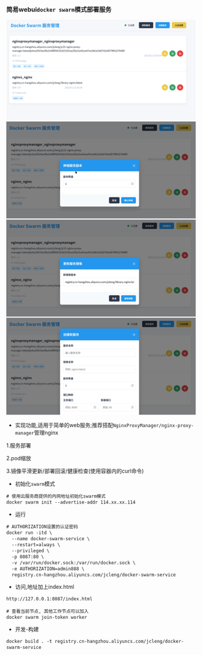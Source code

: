 ### 简易webui`docker swarm`模式部署服务

![./img/dingtalkgov_qt_clipbord_pic_3.png](./img/dingtalkgov_qt_clipbord_pic_3.png)
![./img/Screenshot_20250905_174803.png](./img/Screenshot_20250905_174803.png)
![./img/Screenshot_20250905_174840.png](./img/Screenshot_20250905_174840.png)
![./img/Screenshot_20250905_174853.png](./img/Screenshot_20250905_174853.png)

- 实现功能,适用于简单的web服务;推荐搭配`NginxProxyManager/nginx-proxy-manager`管理nginx

1.服务部署

2.pod缩放

3.镜像平滑更新/部署回滚/健康检查(使用容器内的curl命令)


- 初始化`swarm`模式

```shell
# 使用云服务商提供的内网地址初始化swarm模式
docker swarm init --advertise-addr 114.xx.xx.114
```

- 运行

```shell
# AUTHORIZATION设置的认证密码
docker run -itd \
  --name docker-swarm-service \
  --restart=always \
  --privileged \
  -p 8087:80 \
  -v /var/run/docker.sock:/var/run/docker.sock \
  -e AUTHORIZATION=admin888 \
  registry.cn-hangzhou.aliyuncs.com/jcleng/docker-swarm-service

```

- 访问,地址加上index.html

```
http://127.0.0.1:8087/index.html

# 查看当前节点, 其他工作节点可以加入
docker swarm join-token worker
```

- 开发-构建

```shell
docker build . -t registry.cn-hangzhou.aliyuncs.com/jcleng/docker-swarm-service
```

